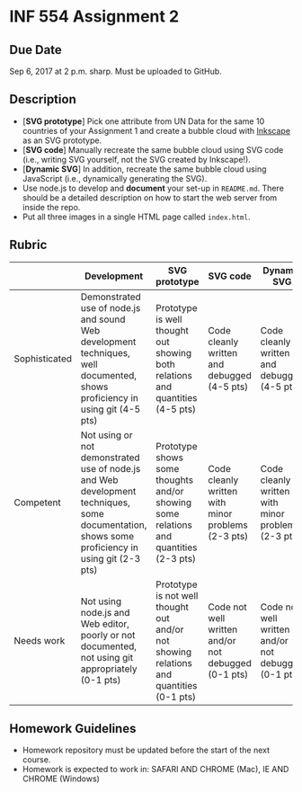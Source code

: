 # INF 554 Assignment 2

## Due Date

Sep 6, 2017 at 2 p.m. sharp. Must be uploaded to GitHub.

## Description 

* [**SVG prototype**] Pick one attribute from UN Data for the same 10 countries of your Assignment 1 and create a bubble cloud with [Inkscape](http://www.inkscape.org) as an SVG prototype.
* [**SVG code**] Manually recreate the same bubble cloud using SVG code (i.e., writing SVG yourself, not the SVG created by Inkscape!).
* [**Dynamic SVG**] In addition, recreate the same bubble cloud using JavaScript (i.e., dynamically generating the SVG).
* Use node.js to develop and **document** your set-up in `README.md`. There should be a detailed description on how to start the web server from inside the repo.
* Put all three images in a single HTML page called `index.html`.

## Rubric

| 	            | Development  	| SVG prototype	| SVG code | Dynamic SVG |
| ------------- | ------------- | ------------- | -------- | ----------- |
| Sophisticated	| Demonstrated use of node.js and sound Web development techniques, well documented, shows proficiency in using git (4-5 pts)| Prototype is well thought out showing both relations and quantities (4-5 pts)| Code cleanly written and debugged (4-5 pts)| Code cleanly written and debugged (4-5 pts)|
| Competent	    | Not using or not demonstrated use of node.js and Web development techniques, some documentation, shows some proficiency in using git (2-3 pts) | Prototype shows some thoughts and/or showing some relations and quantities (2-3 pts)| Code cleanly written with minor problems (2-3 pts)| Code cleanly written with minor problems (2-3 pts)|
| Needs work	  | Not using node.js and Web editor, poorly or not documented, not using git appropriately (0-1 pts)| Prototype is not well thought out and/or not showing relations and quantities (0-1 pts)| Code not well written and/or not debugged (0-1 pts)| Code not well written and/or not debugged (0-1 pts)|


## Homework Guidelines
- Homework repository must be updated before the start of the next course. 
- Homework is expected to work in: SAFARI AND CHROME (Mac), IE AND CHROME (Windows)
